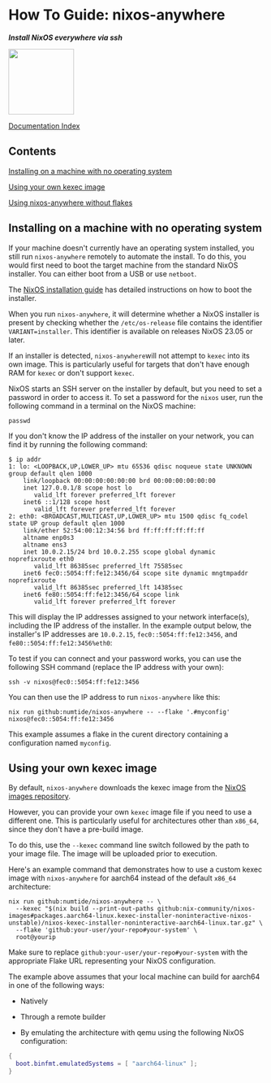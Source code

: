 # How To Guide: nixos-anywhere

***Install NixOS everywhere via ssh***

<img title="" src="https://raw.githubusercontent.com/numtide/nixos-anywhere/main/docs/logo.png" alt="" width="129">

[Documentation Index](./INDEX.md)

## Contents

[Installing on a machine with no operating system](#installing-on-a-machine-with-no-operating-system)

[Using your own kexec image](#using-your-own-kexec-image)

[Using nixos-anywhere without flakes](#using-nixos-anywhere-without-flakes)

## Installing on a machine with no operating system

If your machine doesn't currently have an operating system installed, you still run `nixos-anywhere` remotely to automate the install. To do this, you would first need to boot the target machine from the standard NixOS installer.  You can either boot from  a USB or use `netboot`. 

The [NixOS installation guide](https://nixos.org/manual/nixos/stable/index.html#sec-booting-from-usb) has detailed instructions on how to boot the installer.

When you run `nixos-anywhere`, it will determine whether a NixOS installer is present by checking whether the `/etc/os-release` file contains the identifier `VARIANT=installer`. This identifier is available on releases NixOS 23.05 or later. 

If an installer is detected, `nixos-anywhere`will not attempt to `kexec` into its own image. This is particularly useful for targets that don't have enough RAM for `kexec` or don't support `kexec`.

NixOS starts an SSH server on the installer by default, but you need to set a
password in order to access it. To set a password for the `nixos` user, run the
following command in a terminal on the NixOS machine:

```
passwd
```

If you don't know the IP address of the installer on your network, you can find
it by running the following command:

```
$ ip addr
1: lo: <LOOPBACK,UP,LOWER_UP> mtu 65536 qdisc noqueue state UNKNOWN group default qlen 1000
    link/loopback 00:00:00:00:00:00 brd 00:00:00:00:00:00
    inet 127.0.0.1/8 scope host lo
       valid_lft forever preferred_lft forever
    inet6 ::1/128 scope host
       valid_lft forever preferred_lft forever
2: eth0: <BROADCAST,MULTICAST,UP,LOWER_UP> mtu 1500 qdisc fq_codel state UP group default qlen 1000
    link/ether 52:54:00:12:34:56 brd ff:ff:ff:ff:ff:ff
    altname enp0s3
    altname ens3
    inet 10.0.2.15/24 brd 10.0.2.255 scope global dynamic noprefixroute eth0
       valid_lft 86385sec preferred_lft 75585sec
    inet6 fec0::5054:ff:fe12:3456/64 scope site dynamic mngtmpaddr noprefixroute
       valid_lft 86385sec preferred_lft 14385sec
    inet6 fe80::5054:ff:fe12:3456/64 scope link
       valid_lft forever preferred_lft forever
```

This will display the IP addresses assigned to your network interface(s),
including the IP address of the installer. In the example output below, the
installer's IP addresses  are `10.0.2.15`, `fec0::5054:ff:fe12:3456`, and
`fe80::5054:ff:fe12:3456%eth0`:

To test if you can connect and your password works, you can use the following
SSH command (replace the IP address with your own):

```
ssh -v nixos@fec0::5054:ff:fe12:3456
```

You can then use the IP address to run `nixos-anywhere` like this:

```
nix run github:numtide/nixos-anywhere -- --flake '.#myconfig' nixos@fec0::5054:ff:fe12:3456
```

This example assumes a flake in the curent directory containing a configuration named `myconfig`.

## Using your own kexec image

By default, `nixos-anywhere` downloads the kexec image from the [NixOS images repository](https://github.com/nix-community/nixos-images#kexec-tarballs).


However, you can provide your own `kexec` image file if you need to use a different one. This is particularly useful for architectures other than `x86_64`, since they don't have a pre-build image.

To do this, use the `--kexec` command line switch followed by the path to your image file. The image will be uploaded prior to execution.

Here's an example command that demonstrates how to use a custom kexec image with `nixos-anywhere` for aarch64 instead of the default `x86_64` architecture:

```
nix run github:numtide/nixos-anywhere -- \
  --kexec "$(nix build --print-out-paths github:nix-community/nixos-images#packages.aarch64-linux.kexec-installer-noninteractive-nixos-unstable)/nixos-kexec-installer-noninteractive-aarch64-linux.tar.gz" \
  --flake 'github:your-user/your-repo#your-system' \
  root@yourip
```

Make sure to replace `github:your-user/your-repo#your-system` with the
appropriate Flake URL representing your NixOS configuration.



The example above assumes that your local machine can build for aarch64 in one of the following ways:

- Natively 

- Through a remote builder

- By emulating the architecture with qemu using the following NixOS configuration:

```nix
{
  boot.binfmt.emulatedSystems = [ "aarch64-linux" ];
}
```
